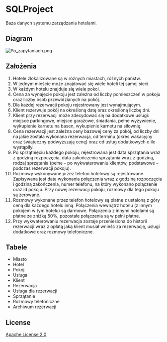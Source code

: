 # SQLProject

Baza danych systemu zarządzania hotelami. 

## Diagram
![Po_zapytaniach.png](https://github.com/JuliaSzymanska/SQLProject/blob/master/Po_zapytaniach.png)

## Założenia
1.	Hotele zlokalizowane są w różnych miastach, różnych państw. 
2.	W jednym mieście może znajdować się wiele hoteli tej samej sieci. 
3.	W każdym hotelu znajduje się wiele pokoi. 
4.	Cena za wynajęcie pokoju jest zależna od liczby pomieszczeń w pokoju oraz liczby osób przewidzianych na pokój. 
5.	Dla każdej rezerwacji pokoju rejestrowany jest wynajmującym. 
6.	Klient rezerwuje pokój na określoną datę oraz określoną liczbę dni. 
7.	Klient przy rezerwacji może zdecydować się na dodatkowe usługi: miejsce parkingowe, miejsce garażowe, śniadania, pełne wyżywienie, wykupienie karnetu na basen, wykupienie karnetu na siłownię.
8.	Cena rezerwacji jest zależna ceny bazowej ceny za pokój, od liczby dni na jakie została wykonana rezerwacja, od terminu (okres wakacyjny oraz świąteczny podwyższają cenę) oraz od usług dodatkowych o ile wystąpiły. 
9.	Po sprzątnięciu każdego pokoju, rejestrowana jest data sprzątania wraz z godziną rozpoczęcia, data zakończenia sprzątania wraz z godziną, rodzaj sprzątania (pełne – po wykwaterowaniu klientów, podstawowe – podczas rezerwacji pokoju). 
10.	Rozmowy wykonywane przez telefon hotelowy są rejestrowane. Zapisywana jest data wykonania połączenia wraz z godziną rozpoczęcia i godziną zakończenia, numer telefonu, na który wykonano połączenie oraz id pokoju.  Przy nowej rezerwacji pokoju, rozmowy dla tego pokoju są zerowane.
11.	Rozmowy wykonane przez telefon hotelowy są płatne z ustaloną z góry ceną dla każdego hotelu inną. Połączenia wewnątrz hotelu (z innym pokojem w tym hotelu) są darmowe. Połączenia z innymi hotelami są płatne ze zniżką 50%, pozostałe połączenia są w pełni płatne. 
12. Przy wykwaterowaniu rezerwacja zostaje przeniesiona do historii rezerwacji wraz z opłatą jaką klient musiał wnieść za rezerwację, usługi dodatkowe oraz rozmowy telefoniczne. 

## Tabele
* Miasto
* Hotel
* Pokój
* Usługa
* Klient
* Rezerwacja 
* Usługa dla rezerwacji
* Sprzątanie
* Rozmowy telefoniczne
* Archiwum rezerwacji

## License
[Apache License 2.0](https://github.com/JuliaSzymanska/SQLProject/blob/master/LICENSE)
